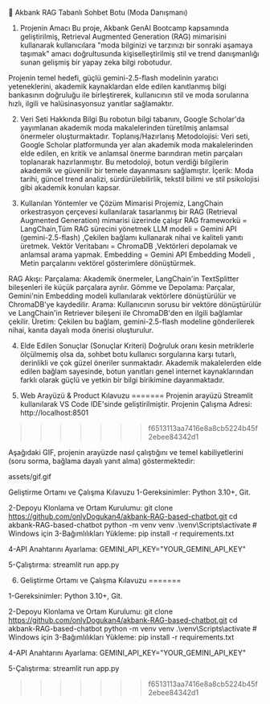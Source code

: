 🤖 Akbank RAG Tabanlı Sohbet Botu (Moda Danışmanı)
1. Projenin Amacı
Bu proje, Akbank GenAI Bootcamp kapsamında geliştirilmiş, Retrieval Augmented Generation (RAG) mimarisini kullanarak kullanıcılara "moda bilginizi ve tarzınızı bir sonraki aşamaya taşımak" amacı doğrultusunda kişiselleştirilmiş stil ve trend danışmanlığı sunan gelişmiş bir yapay zeka bilgi robotudur.

Projenin temel hedefi, güçlü gemini-2.5-flash modelinin yaratıcı yeteneklerini, akademik kaynaklardan elde edilen kanıtlanmış bilgi bankasının doğruluğu ile birleştirerek, kullanıcının stil ve moda sorularına hızlı, ilgili ve halüsinasyonsuz yanıtlar sağlamaktır.

2. Veri Seti Hakkında Bilgi
Bu robotun bilgi tabanını, Google Scholar'da yayımlanan akademik moda makalelerinden türetilmiş anlamsal önermeler oluşturmaktadır.
Toplanış/Hazırlanış Metodolojisi: Veri seti, Google Scholar platformunda yer alan akademik moda makalelerinden elde edilen, en kritik ve anlamsal önerme barındıran metin parçaları toplanarak hazırlanmıştır. Bu metodoloji, botun verdiği bilgilerin akademik ve güvenilir bir temele dayanmasını sağlamıştır.
İçerik: Moda tarihi, güncel trend analizi, sürdürülebilirlik, tekstil bilimi ve stil psikolojisi gibi akademik konuları kapsar.

3. Kullanılan Yöntemler ve Çözüm Mimarisi
Projemiz, LangChain orkestrasyon çerçevesi kullanılarak tasarlanmış bir RAG (Retrieval Augmented Generation) mimarisi üzerinde çalışır
RAG frameworkü = LangChain,Tüm RAG sürecini yönetmek
LLM modeli = Gemini API (gemini-2.5-flash) ,Çekilen bağlamı kullanarak nihai ve kaliteli yanıtı üretmek.
Vektör Veritabanı = ChromaDB ,Vektörleri depolamak ve anlamsal arama yapmak. 
Embedding = Gemini API Embedding Modeli , Metin parçalarını vektörel gösterimlere dönüştürmek.

RAG Akışı:
Parçalama: Akademik önermeler, LangChain'in TextSplitter bileşenleri ile küçük parçalara ayrılır.
Gömme ve Depolama: Parçalar, Gemini'nin Embedding modeli kullanılarak vektörlere dönüştürülür ve ChromaDB'ye kaydedilir.
Arama: Kullanıcının sorusu bir vektöre dönüştürülür ve LangChain'in Retriever bileşeni ile ChromaDB'den en ilgili bağlamlar çekilir.
Üretim: Çekilen bu bağlam, gemini-2.5-flash modeline gönderilerek nihai, kanıta dayalı moda önerisi oluşturulur.

4. Elde Edilen Sonuçlar (Sonuçlar Kriteri)
Doğruluk oranı kesin metriklerle ölçülmemiş olsa da, sohbet botu kullanıcı sorgularına karşı tutarlı, derinlikli ve çok güzel öneriler sunmaktadır. Akademik makalelerden elde edilen bağlam sayesinde, botun yanıtları genel internet kaynaklarından farklı olarak güçlü ve yetkin bir bilgi birikimine dayanmaktadır.

5. Web Arayüzü & Product Kılavuzu
=======
Projenin arayüzü Streamlit kullanılarak VS Code IDE'sinde geliştirilmiştir.
Projenin Çalışma Adresi: http://localhost:8501
>>>>>>> f6513113aa7416e8a8cb5224b45f2ebee84342d1

Aşağıdaki GIF, projenin arayüzde nasıl çalıştığını ve temel kabiliyetlerini (soru sorma, bağlama dayalı yanıt alma) göstermektedir:

assets/gif.gif

Geliştirme Ortamı ve Çalışma Kılavuzu
1-Gereksinimler: Python 3.10+, Git.

2-Depoyu Klonlama ve Ortam Kurulumu: git clone https://github.com/onlyDogukan4/akbank-RAG-based-chatbot.git cd akbank-RAG-based-chatbot python -m venv venv .\venv\Scripts\activate # Windows için 3-Bağımlılıkları Yükleme: pip install -r requirements.txt

4-API Anahtarını Ayarlama: GEMINI_API_KEY="YOUR_GEMINI_API_KEY"

5-Çalıştırma: streamlit run app.py

6. Geliştirme Ortamı ve Çalışma Kılavuzu
=======

  1-Gereksinimler: Python 3.10+, Git.

  2-Depoyu Klonlama ve Ortam Kurulumu:
    git clone https://github.com/onlyDogukan4/akbank-RAG-based-chatbot.git
    cd akbank-RAG-based-chatbot
    python -m venv venv
    .\venv\Scripts\activate  # Windows için
  3-Bağımlılıkları Yükleme:
      pip install -r requirements.txt

  4-API Anahtarını Ayarlama:
    GEMINI_API_KEY="YOUR_GEMINI_API_KEY"
  
  5-Çalıştırma:
    streamlit run app.py



>>>>>>> f6513113aa7416e8a8cb5224b45f2ebee84342d1
